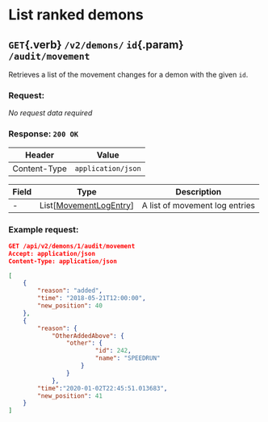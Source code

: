 <div class='panel fade js-scroll-anim' data-anim='fade' style="position: relative">

# List ranked demons

## `GET`{.verb} `/v2/demons/` `id`{.param} `/audit/movement`

Retrieves a list of the movement changes for a demon with the given `id`.

### Request:

_No request data required_

### Response: `200 OK`

| Header       | Value              |
| ------------ | ------------------ |
| Content-Type | `application/json` |

| Field | Type                                         | Description      |
| ----- | -------------------------------------------- | ---------------- |
| -     | List[[MovementLogEntry](/documentation/objects/#movement-entry)] | A list of movement log entries |

### Example request:

```json
GET /api/v2/demons/1/audit/movement
Accept: application/json
Content-Type: application/json

[
    {
        "reason": "added",
        "time": "2018-05-21T12:00:00",
        "new_position": 40
    },
    {
        "reason": {
            "OtherAddedAbove": {
                "other": {
                        "id": 242,
                        "name": "SPEEDRUN"
                    }
                }
            },
        "time":"2020-01-02T22:45:51.013683",
        "new_position": 41
    }
]
```

</div>
